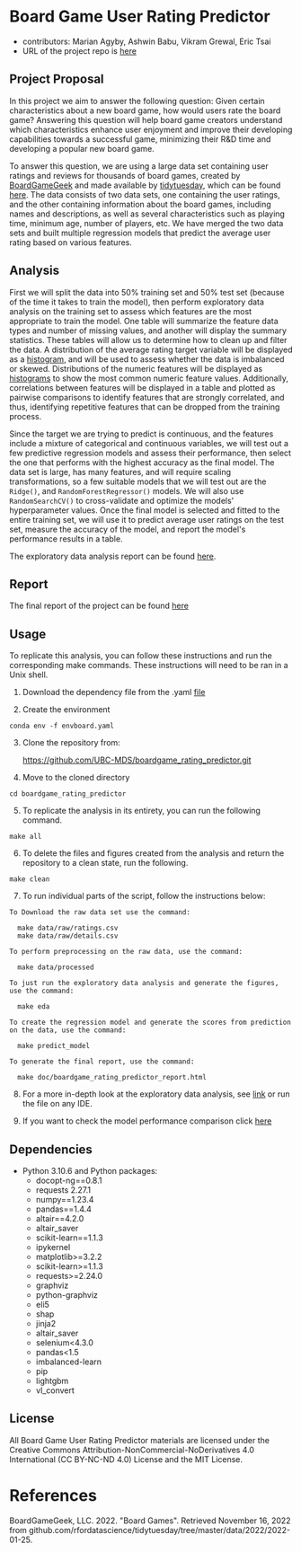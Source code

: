 # Board Game User Rating Predictor

- contributors: Marian Agyby, Ashwin Babu, Vikram Grewal, Eric Tsai
- URL of the project repo is [here](https://github.com/UBC-MDS/boardgame_rating_predictor)

## Project Proposal

In this project we aim to answer the following question: Given certain characteristics about a new board game, how would users rate the board game? Answering this question will help board game creators understand which characteristics enhance user enjoyment and improve their developing capabilities towards a successful game, minimizing their R&D time and developing a popular new board game.

To answer this question, we are using a large data set containing user ratings and reviews for thousands of board games, created by [BoardGameGeek](https://boardgamegeek.com/) and made available by [tidytuesday](https://github.com/rfordatascience/tidytuesday), which can be found [here](https://github.com/rfordatascience/tidytuesday/tree/master/data/2022/2022-01-25). The data consists of two data sets, one containing the user ratings, and the other containing information about the board games, including names and descriptions, as well as several characteristics such as playing time, minimum age, number of  players, etc. We have merged the two data sets and built multiple regression models that predict the average user rating based on various features.

## Analysis

First we will split the data into 50% training set and 50% test set (because of the time it takes to train the model), then perform exploratory data analysis on the training set to assess which features are the most appropriate to train the model. One table will summarize the feature data types and number of missing values, and another will display the summary statistics. These tables will allow us to determine how to clean up and filter the data. A distribution of the average rating target variable will be displayed as a [histogram](https://github.com/UBC-MDS/boardgame_rating_predictor/blob/main/results/rating_distribution.png), and will be used to assess whether the data is imbalanced or skewed. Distributions of the numeric features will be displayed as [histograms](https://github.com/UBC-MDS/boardgame_rating_predictor/blob/main/results/numeric_feature_distribution.png) to show the most common numeric feature values. Additionally, correlations between features will be displayed in a table and plotted as pairwise comparisons to identify features that are strongly correlated, and thus, identifying repetitive features that can be dropped from the training process.

Since the target we are trying to predict is continuous, and the features include a mixture of categorical and continuous variables, we will test out a few predictive regression models and assess their performance, then select the one that performs with the highest accuracy as the final model. The data set is large, has many features, and will require scaling transformations, so a few suitable models that we will test out are the `Ridge()`, and `RandomForestRegressor()` models. We will also use `RandomSearchCV()` to cross-validate and optimize the models' hyperparameter values. Once the final model is selected and fitted to the entire training set, we will use it to predict average user ratings on the test set, measure the accuracy of the model, and report the model's performance results in a table.

The exploratory data analysis report can be found [here](https://github.com/UBC-MDS/DSCI_522_group_10_2022/blob/main/src/boardgame_rating_eda.ipynb).


## Report

The final report of the project can be found [here](https://github.com/UBC-MDS/boardgame_rating_predictor/tree/main/doc)


## Usage
To replicate this analysis, you can follow these instructions and run the corresponding make commands. These instructions will need to be ran in a Unix shell.
  1. Download the dependency file from the .yaml [file](https://github.com/UBC-MDS/boardgame_rating_predictor/blob/main/envboard.yaml)
  
  2. Create the environment
  
  
    conda env -f envboard.yaml
  
  3. Clone the repository from:
  
  
      https://github.com/UBC-MDS/boardgame_rating_predictor.git
  
  4. Move to the cloned directory
  
  
    cd boardgame_rating_predictor
  
  5. To replicate the analysis in its entirety, you can run the following command.

    make all

  6. To delete the files and figures created from the analysis and return the repository to a clean state, run the following.

    make clean
  
  7. To run individual parts of the script, follow the instructions below:
    
    To Download the raw data set use the command:
  
      make data/raw/ratings.csv
      make data/raw/details.csv
    
    To perform preprocessing on the raw data, use the command:

      make data/processed
    
    To just run the exploratory data analysis and generate the figures, use the command:

      make eda
    
    To create the regression model and generate the scores from prediction on the data, use the command:

      make predict_model
    
    To generate the final report, use the command:

      make doc/boardgame_rating_predictor_report.html

  8. For a more in-depth look at the exploratory data analysis, see [link](https://github.com/UBC-MDS/boardgame_rating_predictor/blob/main/src/boardgame_rating_eda.ipynb) or run the file on any IDE.
  
    
  9. If you want to check the model performance comparison click [here](https://github.com/UBC-MDS/boardgame_rating_predictor/blob/main/results/model_comparison_table.csv)


## Dependencies

- Python 3.10.6 and Python packages:
    - docopt-ng==0.8.1
    - requests 2.27.1
    - numpy==1.23.4
    - pandas==1.4.4
    - altair==4.2.0
    - altair_saver
    - scikit-learn==1.1.3
    - ipykernel
    - matplotlib>=3.2.2
    - scikit-learn>=1.1.3
    - requests>=2.24.0
    - graphviz
    - python-graphviz
    - eli5
    - shap
    - jinja2
    - altair_saver
    - selenium<4.3.0
    - pandas<1.5
    - imbalanced-learn
    - pip
    - lightgbm
    - vl_convert

## License

All Board Game User Rating Predictor materials are licensed under the Creative Commons Attribution-NonCommercial-NoDerivatives 4.0 International (CC BY-NC-ND 4.0) License and the MIT License.

# References

BoardGameGeek, LLC. 2022. "Board Games". Retrieved November 16, 2022 from github.com/rfordatascience/tidytuesday/tree/master/data/2022/2022-01-25.